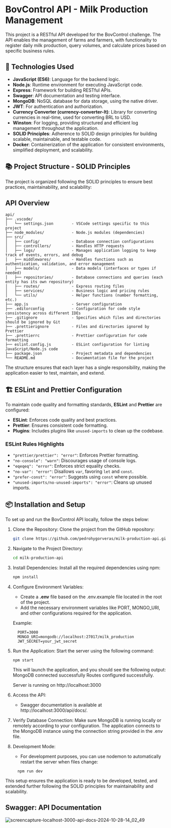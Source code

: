 # BovControl API - Milk Production Management

This project is a RESTful API developed for the BovControl challenge. The API enables the management of farms and farmers, with functionality to register daily milk production, query volumes, and calculate prices based on specific business rules.

## 🚀 Technologies Used

- **JavaScript (ES6)**: Language for the backend logic.
- **Node.js**: Runtime environment for executing JavaScript code.
- **Express**: Framework for building RESTful APIs.
- **Swagger**: API documentation and testing interface.
- **MongoDB**: NoSQL database for data storage, using the native driver.
- **JWT**: For authentication and authorization.
- **Currency Converter (currency-converter-lt)**: Library for converting currencies in real-time, used for converting BRL to USD.
- **Winston**: For logging, providing structured and efficient log management throughout the application.
- **SOLID Principles**: Adherence to SOLID design principles for building scalable, maintainable, and testable code.
- **Docker**: Containerization of the application for consistent environments, simplified deployment, and scalability.

## 📚 Project Structure - SOLID Principles

The project is organized following the SOLID principles to ensure best practices, maintainability, and scalability:

## API Overview

```
api/
├── .vscode/
│   └── settings.json        - VSCode settings specific to this project
├── node_modules/            - Node.js modules (dependencies)
├── src/
│   ├── config/              - Database connection configurations
│   ├── controllers/         - Handles HTTP requests
│   ├── logs/                - Manages application logging to keep track of events, errors, and debug
│   ├── middlewares/         - Handles functions such as authentication, validation, and error management
│   ├── models/              - Data models (interfaces or types if needed)
│   ├── repositories/        - Database connections and queries (each entity has its own repository)
│   ├── routes/              - Express routing files
│   ├── services/            - Business logic and pricing rules
│   └── utils/               - Helper functions (number formatting, etc.)
├── app.js                   - Server configuration
├── .editorconfig            - Configuration for code style consistency across different IDEs
├── .gitignore               - Specifies which files and directories should be ignored by Git
├── .prettierignore          - Files and directories ignored by Prettier
├── .prettierrc              - Prettier configuration for code formatting
├── eslint.config.js         - ESLint configuration for linting JavaScript/Node.js code
├── package.json             - Project metadata and dependencies
└── README.md                - Documentation file for the project
```

The structure ensures that each layer has a single responsibility, making the application easier to test, maintain, and extend.


## 🏗 ESLint and Prettier Configuration

To maintain code quality and formatting standards, **ESLint** and **Prettier** are configured:

- **ESLint**: Enforces code quality and best practices.
- **Prettier**: Ensures consistent code formatting.
- **Plugins**: Includes plugins like `unused-imports` to clean up the codebase.

### ESLint Rules Highlights

- `"prettier/prettier": "error"`: Enforces Prettier formatting.
- `"no-console": "warn"`: Discourages usage of console logs.
- `"eqeqeq": "error"`: Enforces strict equality checks.
- `"no-var": "error"`: Disallows `var`, favoring `let` and `const`.
- `"prefer-const": "error"`: Suggests using `const` where possible.
- `"unused-imports/no-unused-imports": "error"`: Cleans up unused imports.

## 📦 Installation and Setup

To set up and run the BovControl API locally, follow the steps below:

1. Clone the Repository:
   Clone the project from the GitHub repository:
   ```bash
   git clone https://github.com/pedrohygorveras/milk-production-api.git
   ```

2. Navigate to the Project Directory:
   ```bash
   cd milk-production-api
   ```

3. Install Dependencies:
   Install all the required dependencies using npm:
   ```bash
   npm install
   ```

4. Configure Environment Variables:
   - Create a **.env** file based on the .env.example file located in the root of the project.
   - Add the necessary environment variables like PORT, MONGO_URI, and other configurations required for the application.

   Example:

   ```
     PORT=3000
     MONGO_URI=mongodb://localhost:27017/milk_production
     JWT_SECRET=your_jwt_secret
   ```

5. Run the Application:
   Start the server using the following command:

   ```
   npm start
   ```

   This will launch the application, and you should see the following output:
   MongoDB connected successfully
   Routes configured successfully.

   Server is running on http://localhost:3000

6. Access the API:
   - Swagger documentation is available at http://localhost:3000/api/docs/.

7. Verify Database Connection:
   Make sure MongoDB is running locally or remotely according to your configuration. The application connects to the MongoDB instance using the connection string provided in the .env file.

9. Development Mode:
   - For development purposes, you can use nodemon to automatically restart the server when files change:
   ```
     npm run dev
   ```

This setup ensures the application is ready to be developed, tested, and extended further following the SOLID principles for maintainability and scalability.


## Swagger: API Documentation
![screencapture-localhost-3000-api-docs-2024-10-28-14_02_49](https://github.com/user-attachments/assets/164ab1c0-768c-4d92-a5f7-626cc321cf6b)


